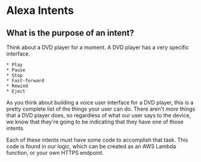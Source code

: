 # Alexa Intents

## What is the purpose of an intent?

Think about a DVD player for a moment.  A DVD player has a very specific interface.

    * Play
    * Pause
    * Stop
    * Fast-forward
    * Rewind
    * Eject

As you think about building a voice user interface for a DVD player, this is a pretty complete list of the things your user can do.  There aren't *more* things that a DVD player does, so regardless of what our user says to the device, we know that they're going to be indicating that they have one of those intents.

Each of these intents must have some code to accomplish that task.  This code is found in our logic, which can be created as an AWS Lambda function, or your own HTTPS endpoint.